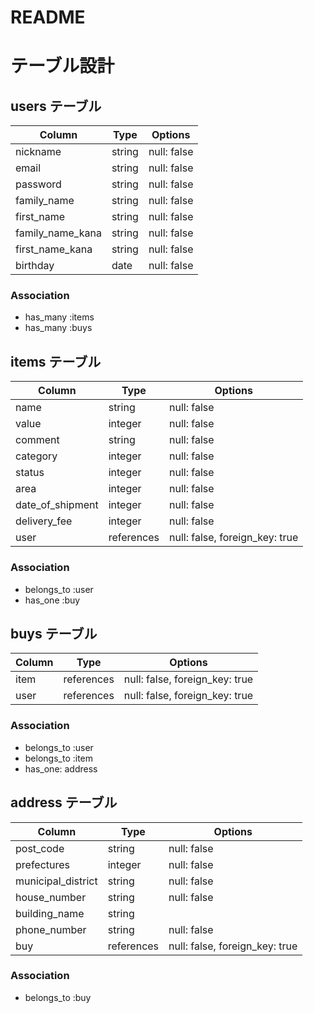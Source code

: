 # README

# テーブル設計

## users テーブル

| Column           | Type    | Options     |
| ---------------- | ------- | ----------- |
| nickname         | string  | null: false |
| email            | string  | null: false |
| password         | string  | null: false |
| family_name      | string  | null: false |
| first_name       | string  | null: false |
| family_name_kana | string  | null: false |
| first_name_kana  | string  | null: false |
| birthday         | date    | null: false |

### Association

- has_many :items
- has_many :buys

## items テーブル

| Column             | Type       | Options                        |
| ------------------ | ---------- | ------------------------------ |
| name               | string     | null: false                    |
| value              | integer    | null: false                    |
| comment            | string     | null: false                    |
| category           | integer    | null: false                    |
| status             | integer    | null: false                    |
| area               | integer    | null: false                    |
| date_of_shipment   | integer    | null: false                    |
| delivery_fee       | integer    | null: false                    |
| user               | references | null: false, foreign_key: true |

### Association

- belongs_to :user
- has_one :buy

## buys テーブル

| Column | Type       | Options                        |
| ------ | ---------- | ------------------------------ |
| item   | references | null: false, foreign_key: true |
| user   | references | null: false, foreign_key: true |

### Association

- belongs_to :user
- belongs_to :item
- has_one: address

## address テーブル

| Column             | Type       | Options                        |
| ------------------ | ---------- | ------------------------------ |
| post_code          | string     | null: false                    |
| prefectures        | integer    | null: false                    |
| municipal_district | string     | null: false                    |
| house_number       | string     | null: false                    |
| building_name      | string     |                                |
| phone_number       | string     | null: false                    |
| buy                | references | null: false, foreign_key: true |

### Association

- belongs_to :buy